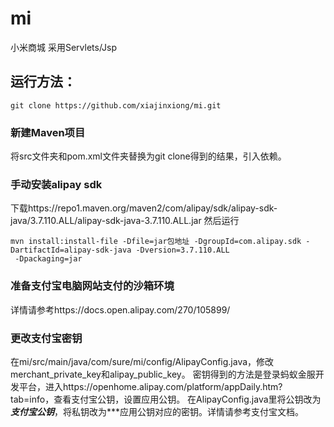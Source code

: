 # mi
小米商城
采用Servlets/Jsp
## 运行方法：
```
git clone https://github.com/xiajinxiong/mi.git
```
### 新建Maven项目
将src文件夹和pom.xml文件夹替换为git clone得到的结果，引入依赖。
### 手动安装alipay sdk
下载https://repo1.maven.org/maven2/com/alipay/sdk/alipay-sdk-java/3.7.110.ALL/alipay-sdk-java-3.7.110.ALL.jar
然后运行
```
mvn install:install-file -Dfile=jar包地址 -DgroupId=com.alipay.sdk -DartifactId=alipay-sdk-java -Dversion=3.7.110.ALL
 -Dpackaging=jar
```
### 准备支付宝电脑网站支付的沙箱环境
详情请参考https://docs.open.alipay.com/270/105899/
### 更改支付宝密钥
在mi/src/main/java/com/sure/mi/config/AlipayConfig.java，修改merchant_private_key和alipay_public_key。
密钥得到的方法是登录蚂蚁金服开发平台，进入https://openhome.alipay.com/platform/appDaily.htm?tab=info，查看支付宝公钥，设置应用公钥。
在AlipayConfig.java里将公钥改为***支付宝公钥***，将私钥改为***应用公钥对应的密钥。详情请参考支付宝文档。

